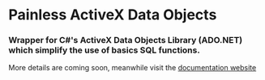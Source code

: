 # Painless ActiveX Data Objects

### Wrapper for C#'s ActiveX Data Objects Library (ADO.NET) which simplify the use of basics SQL functions.

More details are coming soon, meanwhile visit the [documentation website](http://obrassard.me/PainlessADO/html/T_PainlessADO_SQL.htm)
